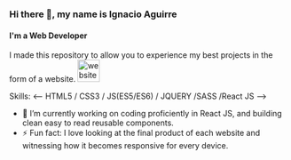 ###  Hi there 👋, my name is Ignacio Aguirre
####  I'm a Web Developer
I made this repository to allow you to experience my best projects in the form of a website.
[<img src='https://cdn.jsdelivr.net/npm/simple-icons@3.0.1/icons/icloud.svg' alt='website' height='40'>](https://nacho185.github.io/Portfolio--V1/)

Skills: <-- HTML5 / CSS3 / JS(ES5/ES6) / JQUERY /SASS /React JS -->

- 🔭 I’m currently working on coding proficiently in React JS, and building clean easy to read reusable components. 
- ⚡ Fun fact: I love looking at the final product of each website and witnessing how it becomes responsive for every device. 
